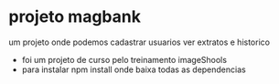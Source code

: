 # projeto magbank 

um projeto onde podemos cadastrar usuarios ver extratos e historico  

- foi um projeto de curso pelo treinamento imageShools 
- para instalar npm install onde baixa todas as dependencias 